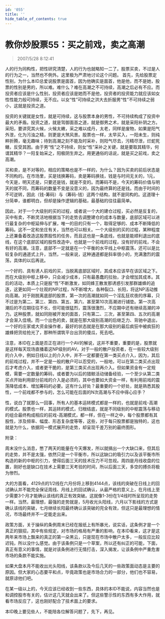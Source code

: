 ```yaml
---
id: '055'
title: ''
hide_table_of_contents: true
---
```


# 教你炒股票55：买之前戏，卖之高潮

> 2007/5/28 8:12:41

人的行为同构性，把性研究清楚，人的行为也就略知一二了。股票买卖，不过是人的行为之一，当然也不例外。这里极为严肃地讨论这个问题。
首先，先给股票定性别，为什么本ID总爱说股票是面首，因为他确实是面首，他是他，而不是她，股票的性别是男的，所以难。难什么？难在高潮之不可持续，高潮之后必有不应。而投资者应该是什么性别，投资者应该是她而不是他，投资者的投资能力就应该如女性性能力般可持续，无不应。以女“性”可持续之洪大去折服男“性”不可持续之弱小，这就是投资之道。

投资的关键就是女性，就是可持续，这与股票本身的男性，不可持续构成了投资中最大的矛盾。投资之道，就是驾御面首之道，就是御男之术，就是采阳补阴之方。采阳，要讲究其火候，火候太嫩，采之难以成丹，太老，同样是废物，如果是阳气外泄，化为污浊之精，则更是大煞风景。股票也一样，太早买入，一阳未生，则纯粹折腾，毫无趣味；待到高潮之刻不能及时采补，则阳气尽去，污精尽泄，烂蛇死鳝，反受其困。由于男“性”之不持续，则女“性”采补之关键，就是要取其精华，何谓其精华？一阳复始采之，阳极阴生弃之。用更通俗的话说，就是买之前戏，卖之高潮。

买和卖，是不对等的，相应的策略也是不一样的，为什么？因为买卖的前后状态是不同构的。在市场里，买是钱换筹码，卖是筹码换钱，钱是与时间无关的，1元，今天是，明天还是，只要还是钱，就是不变的。而筹码不是，今天的筹码价值与明天的就不同，而筹码的数量不变是没意义的，因为最终算的还是钱。而由于时间的不可逆转，因此（钱-筹码）与（筹码-钱）这两个结构，就不是同构的。这道理十分简单，谁都明白，但却是操作逻辑的基础，最基础的往往最简单。

因此，对于一个大级别的买的过程，或者说一个大的建仓过程，买必然是反复的，买中有卖，不断灵活地根据当下的走势去调整建仓的成本与数量，底部区域可以进行最复杂的中枢延伸与扩展，唯一的目的只有一个，取得足够的、成本不断降低的筹码。这不一定和坐庄有关，当然也可以相关。一个大级别的买的过程，某种程度上还兼备着改造这股票股性的任务，而且这也是一条底线，也就是能顺利退出的底线，在这个底部区域的股性改造中，也就是一个前戏的过程，没有好的前戏，不会有好的高潮。注意，底部不一定就是在一个平衡的水平线上中枢震荡，还可以是比较复杂的通道式上升，当然，一般来说，这种通道都是斜率很小的，充满激烈的震荡，具体的以后再说。

一个好的、具有诱人前戏的买，当脱离底部区域时，其成本应该早在该区域之下。而在大级别中枢上移中，只会减少成本，只有最愚蠢的拉抬，才会增加其成本。其后的活动，本质上只是股“性”不断激发，如同蜂王散发那诱惑引发那群雄蜂的追逐，这更如同一个壮观的NP过程，N不断增大，各种裂口、长阳，将这NP活动推向高潮。对于刚脱离底部的股票，第一次的高潮就如同一个淫乱狂欢夜的序幕，只不过是为第二、第三、第四、第五、第六、甚至第10次高潮进行铺垫。第一次高潮后的不应期往往不长，但可能很猛烈，震荡很激烈，不应期中还有继续高潮的冲力。这种股票，就如同刚被开发的面首，只有第二、三次，甚至第四、五次的高潮才会渐入佳境。而一个出色的卖，就是在那大级别高潮的后继乏力、背驰中退出，一个好的庄家或大资金操作者，最好的状态就是在那大级别的最后疯狂中被疯狂的雄蜂把货给抢光了，那种所谓筑平台出货的傻瓜，死去吧。

注意，本ID在上面是否正在进行一个AV的解说，这并不重要，重要的是，股票就是这样每天现场直播着这NP级别的AV。对于一般的散户投资者，在一些较大级别的介入中，例如日线以上的介入中，并不一定都要在第一类买点介入，因为，其后的前戏过程，并不一定是一般的散户可以忍受的，一般地，可以在第二类买点出现后才考虑介入，或者更干脆的，是第三类买点出现再介入。但如果资金有一定规模，需要一定数量的筹码，或者要为以后的猎鲸活动储备经验，一个至少从第二类买点开始利用部分前戏的介入是必须的，其中也要如大资金一样，有利用前戏的震荡降低成本、增加筹码的必要。这有什么好处？最重要的一个好处，就是熟悉其股性，一个前戏都不参与的，怎么可能在后面的N次高潮与不应中得心应手？

性，说白了就那么一回事，所有人的基本运转模式都是一样的，也就是前戏-高潮的模式。股票也一样，其运转的模式，归根结底，就是不同级别的中枢震荡与移动的组合最终构成相应的前戏-高潮模式，都一样，但在一样之中，每个股票都有其股性，涉及频率、幅度、形态复杂度等等，这些，对于每只股票都是独特的，这也就是为什么，依据同一模式展开的走势，却呈现千差万别的最终图形。

<div style={{color: '#FF0000', fontSize: '16px', fontWeight: 'bold'}}>

附录：

周末没什么消息，憋了两天的能量在今天爆发，所以就搞出一个大缺口来，但其后的走势，并不是太强，依然只是一个平衡市，所以这缺口的吸引力以及该平衡市所构造的新的中枢的引力，使得后面三天的技术压力不可忽视。周四是月线收盘的位置，刚好也是缺口在技术上需要三天考验的时间，所以后面三天，多空的搏杀将极为惨烈。

大的方面看，4129点的1/2线在六月份将上移到4144点，该线的突破在日线上的回试确认并不能完全保证周线、月线上的回试确认，从最严格的意义上，在月线上至少需要3个月才能确认该线的真正有效突破。这就像1-3份在1/4线时所呈现的走势一样。当然，最理想，最强的走势就是，5月收光头阳线，六月以下影线的方式是确认该线的突破，七月继续长阳最终确认该突破的完全有效，但这只是最理想的情况，市场最终并不一定能走出来。

政策方面，关于操纵的条例周末已经在报纸上有所暴光，说实话，这条例才是一个真正的狠招，其中有些规定，对市场的格局有严重的影响，在本ID看来，这才是这两年来市场上飘来的真正的第一朵黑云，只是现在市场中散户太多，一般反应比较迟钝，所以没什么感觉。由于该条例只是一个草案，所以还有纠正的可能，下面，真正有意义的事情，就是对该条例进行无情打击，深入揭发，让该条例中严重危害市场的条款不能实施。

如果大盘本月不能收出光头阳线，该条款以及今后几天的一些政策面动态是主要的原因。但大家的心态要平和点，毕竟政策也是市场合力的一部分，他们也不容易，就原谅他们吧。

在某一级以上的，今天应该已经收到一些东西，具体的本ID不能说，内容当然也是和调控股市有关的，估计这几天就会出来了。但这些警示性的东西有多大作用，就看市场反应了，这也刚好配合了技术面上的要求。

本ID晚上要见些人，不能陪各位解答问题了，先下，再见。

</div>